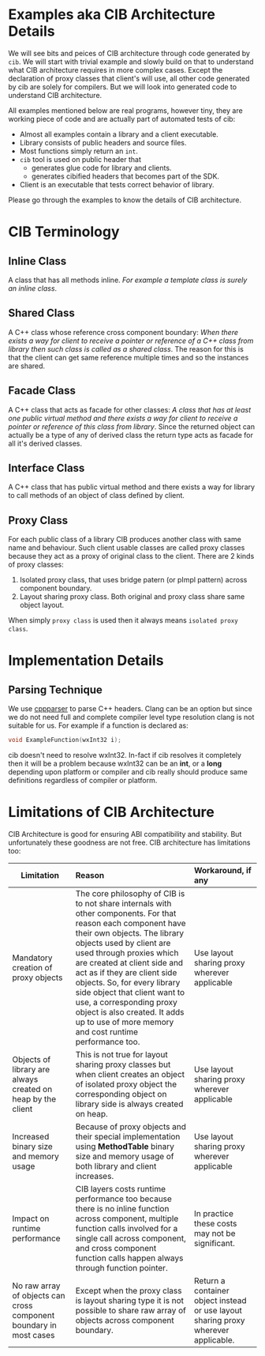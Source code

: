 # Examples aka CIB Architecture Details
 We will see bits and peices of CIB architecture through code generated by `cib`. We will start with trivial example and slowly build on that to understand what CIB architecture requires in more complex cases. Except the declaration of proxy classes that client's will use, all other code generated by cib are solely for compilers. But we will look into generated code to understand CIB architecture.

All examples mentioned below are real programs, however tiny, they are working piece of code and are actually part of automated tests of cib:
- Almost all examples contain a library and a client executable.
- Library consists of public headers and source files.
- Most functions simply return an `int`.
- `cib` tool is used on public header that
    - generates glue code for library and clients.
    - generates cibified headers that becomes part of the SDK.
- Client is an executable that tests correct behavior of library.

Please go through the examples to know the details of CIB architecture.

# CIB Terminology

## Inline Class
A class that has all methods inline. *For example a template class is surely an inline class*.

## Shared Class
A C++ class whose reference cross component boundary: *When there exists a way for client to receive a pointer or reference of a C++ class from library then such class is called as a shared class*. The reason for this is that the client can get same reference multiple times and so the instances are shared.

## Facade Class
A C++ class that acts as facade for other classes: *A class that has at least one public virtual method and there exists a way for client to receive a pointer or reference of this class from library*. Since the returned object can actually be a type of any of derived class the return type acts as facade for all it's derived classes.

## Interface Class
A C++ class that has public virtual method and there exists a way for library to call methods of an object of class defined by client.

## Proxy Class
For each public class of a library CIB produces another class with same name and behaviour. Such client usable classes are called proxy classes because they act as a proxy of original class to the client. There are 2 kinds of proxy classes:
  1. Isolated proxy class, that uses bridge patern (or pImpl pattern) across component boundary.
  2. Layout sharing proxy class. Both original and proxy class share same object layout.

When simply `proxy class` is used then it always means `isolated proxy class`.

# Implementation Details

## Parsing Technique
We use [cppparser](https://github.com/satya-das/cppparser) to parse C++ headers. Clang can be an option but since we do not need full and complete compiler level type resolution clang is not suitable for us. For example if a function is declared as:

```c++
void ExampleFunction(wxInt32 i);
```

cib doesn't need to resolve wxInt32. In-fact if cib resolves it completely then it will be a problem because wxInt32 can be an **int**, or a **long** depending upon platform or compiler and cib really should produce same definitions regardless of compiler or platform.

# Limitations of CIB Architecture
CIB Architecture is good for ensuring ABI compatibility and stability. But unfortunately these goodness are not free. CIB architecture has limitations too:

| Limitation                                                         | Reason                                                                                                                                                                                                                                                                                                                                                                                                                                                  | Workaround, if any                                                                 |
| ------------------------------------------------------------------ | :------------------------------------------------------------------------------------------------------------------------------------------------------------------------------------------------------------------------------------------------------------------------------------------------------------------------------------------------------------------------------------------------------------------------------------------------------ | :--------------------------------------------------------------------------------- |
| Mandatory creation of proxy objects                                | The core philosophy of CIB is to not share internals with other components. For that reason each component have their own objects. The library objects used by client are used through proxies which are created at client side and act as if they are client side objects. So, for every library side object that client want to use, a corresponding proxy object is also created. It adds up to use of more memory and cost runtime performance too. | Use layout sharing proxy wherever applicable                                       |
| Objects of library are always created on heap by the client        | This is not true for layout sharing proxy classes but when client creates an object of isolated proxy object the corresponding object on library side is always created on heap.                                                                                                                                                                                                                                                                        | Use layout sharing proxy wherever applicable                                       |
| Increased binary size and memory usage                             | Because of proxy objects and their special implementation using **MethodTable** binary size and memory usage of both library and client increases.                                                                                                                                                                                                                                                                                                      | Use layout sharing proxy wherever applicable                                       |
| Impact on runtime performance                                      | CIB layers costs runtime performance too because there is no inline function across component, multiple function calls involved for a single call across component, and cross component function calls happen always through function pointer.                                                                                                                                                                                                          | In practice these costs may not be significant.                                    |
| No raw array of objects can cross component boundary in most cases | Except when the proxy class is layout sharing type it is not possible to share raw array of objects across component boundary.                                                                                                                                                                                                                                                                                                                          | Return a container object instead or use layout sharing proxy wherever applicable. |
